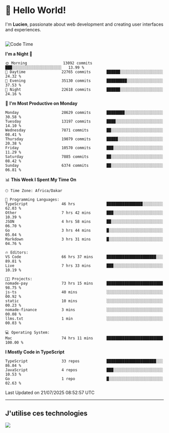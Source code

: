 # 👋 Hello World!

I'm **Lucien**, passionate about web development and creating user interfaces and experiences.

##

<!--START_SECTION:waka-->
![Code Time](http://img.shields.io/badge/Code%20Time-3%2C466%20hrs%2029%20mins-blue)

**I'm a Night 🦉** 

```text
🌞 Morning                13092 commits       ███░░░░░░░░░░░░░░░░░░░░░░   13.99 % 
🌆 Daytime                22765 commits       ██████░░░░░░░░░░░░░░░░░░░   24.32 % 
🌃 Evening                35130 commits       █████████░░░░░░░░░░░░░░░░   37.53 % 
🌙 Night                  22618 commits       ██████░░░░░░░░░░░░░░░░░░░   24.16 % 
```
📅 **I'm Most Productive on Monday** 

```text
Monday                   28629 commits       ████████░░░░░░░░░░░░░░░░░   30.58 % 
Tuesday                  13197 commits       ████░░░░░░░░░░░░░░░░░░░░░   14.10 % 
Wednesday                7871 commits        ██░░░░░░░░░░░░░░░░░░░░░░░   08.41 % 
Thursday                 19079 commits       █████░░░░░░░░░░░░░░░░░░░░   20.38 % 
Friday                   10570 commits       ███░░░░░░░░░░░░░░░░░░░░░░   11.29 % 
Saturday                 7885 commits        ██░░░░░░░░░░░░░░░░░░░░░░░   08.42 % 
Sunday                   6374 commits        ██░░░░░░░░░░░░░░░░░░░░░░░   06.81 % 
```


📊 **This Week I Spent My Time On** 

```text
🕑︎ Time Zone: Africa/Dakar

💬 Programming Languages: 
TypeScript               46 hrs              ████████████████░░░░░░░░░   62.03 % 
Other                    7 hrs 42 mins       ███░░░░░░░░░░░░░░░░░░░░░░   10.39 % 
JSON                     4 hrs 58 mins       ██░░░░░░░░░░░░░░░░░░░░░░░   06.70 % 
Go                       3 hrs 44 mins       █░░░░░░░░░░░░░░░░░░░░░░░░   05.04 % 
Markdown                 3 hrs 31 mins       █░░░░░░░░░░░░░░░░░░░░░░░░   04.76 % 

🔥 Editors: 
VS Code                  66 hrs 37 mins      ██████████████████████░░░   89.81 % 
Live                     7 hrs 33 mins       ███░░░░░░░░░░░░░░░░░░░░░░   10.19 % 

🐱‍💻 Projects: 
nomade-pay               73 hrs 15 mins      █████████████████████████   98.75 % 
js-ts                    40 mins             ░░░░░░░░░░░░░░░░░░░░░░░░░   00.92 % 
static                   10 mins             ░░░░░░░░░░░░░░░░░░░░░░░░░   00.23 % 
nomade-finance           3 mins              ░░░░░░░░░░░░░░░░░░░░░░░░░   00.08 % 
llms.txt                 1 min               ░░░░░░░░░░░░░░░░░░░░░░░░░   00.03 % 

💻 Operating System: 
Mac                      74 hrs 11 mins      █████████████████████████   100.00 % 
```

**I Mostly Code in TypeScript** 

```text
TypeScript               33 repos            ██████████████████████░░░   86.84 % 
JavaScript               4 repos             ███░░░░░░░░░░░░░░░░░░░░░░   10.53 % 
Go                       1 repo              █░░░░░░░░░░░░░░░░░░░░░░░░   02.63 % 
```




 Last Updated on 21/07/2025 08:52:57 UTC
<!--END_SECTION:waka-->
---

## J'utilise ces technologies

<p align="left">
  <a href="https://skillicons.dev">
    <img src="https://skillicons.dev/icons?i=ts,js,go,ruby,css,scss,tailwind,react,vite,nextjs,docker,figma,ableton" />
  </a>
</p>

